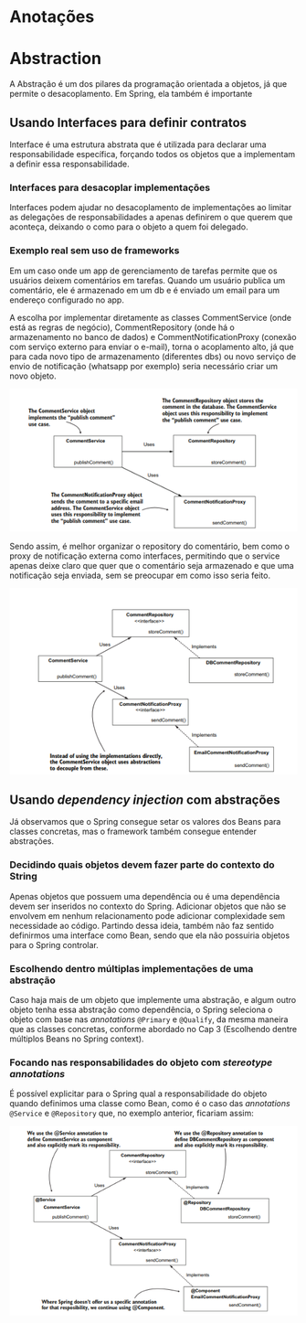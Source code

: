 # Anotações

# Abstraction

A Abstração é um dos pilares da programação orientada a objetos, já que permite o desacoplamento. Em Spring, ela também é importante

## Usando Interfaces para definir contratos

Interface é uma estrutura abstrata que é utilizada para declarar uma responsabilidade específica, forçando todos os objetos que a implementam a definir essa responsabilidade.

### Interfaces para desacoplar implementações

Interfaces podem ajudar no desacoplamento de implementações ao limitar as delegações de responsabilidades a apenas definirem o que querem que aconteça, deixando o como para o objeto a quem foi delegado.

### Exemplo real sem uso de frameworks

Em um caso onde um app de gerenciamento de tarefas permite que os usuários deixem comentários em tarefas. Quando um usuário publica um comentário, ele é armazenado em um db e é enviado um email para um endereço configurado no app.

A escolha por implementar diretamente as classes CommentService (onde está as regras de negócio), CommentRepository (onde há o armazenamento no banco de dados) e CommentNotificationProxy (conexão com serviço externo para enviar o e-mail), torna o acoplamento alto, já que para cada novo tipo de armazenamento (diferentes dbs) ou novo serviço de envio de notificação (whatsapp por exemplo) seria necessário criar um novo objeto.

![image.png](image.png)

Sendo assim, é melhor organizar o repository do comentário, bem como o proxy de notificação externa como interfaces, permitindo que o service apenas deixe claro que quer que o comentário seja armazenado e que uma notificação seja enviada, sem se preocupar em como isso seria feito.

![image.png](image%201.png)

## Usando *dependency injection* com abstrações

Já observamos que o Spring consegue setar os valores dos Beans para classes concretas, mas o framework também consegue entender abstrações.

### Decidindo quais objetos devem fazer parte do contexto do String

Apenas objetos que possuem uma dependência ou é uma dependência devem ser inseridos no contexto do Spring. Adicionar objetos que não se envolvem em nenhum relacionamento pode adicionar complexidade sem necessidade ao código. Partindo dessa ideia, também não faz sentido definirmos uma interface como Bean, sendo que ela não possuiria objetos para o Spring controlar.

### Escolhendo dentro múltiplas implementações de uma abstração

Caso haja mais de um objeto que implemente uma abstração, e algum outro objeto tenha essa abstração como dependência, o Spring seleciona o objeto com base nas *annotations* `@Primary` e `@Qualify`, da mesma maneira que as classes concretas, conforme abordado no Cap 3 (Escolhendo dentre múltiplos Beans no Spring context).

### Focando nas responsabilidades do objeto com *stereotype annotations*

É possível explicitar para o Spring qual a responsabilidade do objeto quando definimos uma classe como Bean, como é o caso das *annotations* `@Service` e `@Repository` que, no exemplo anterior, ficariam assim:

![image.png](image%202.png)